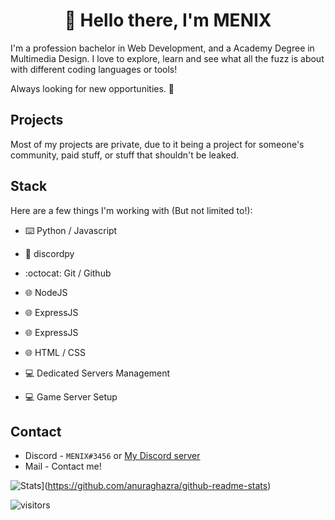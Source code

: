 <h1 align="center">👋 Hello there, I'm MENIX</h1>

I'm a profession bachelor in Web Development, and a Academy Degree in Multimedia Design.
I love to explore, learn and see what all the fuzz is about with different coding languages or tools!

Always looking for new opportunities. 👀

## Projects

Most of my projects are private, due to it being a project for someone's community, paid stuff, or stuff that shouldn't be leaked.


## Stack

Here are a few things I'm working with (But not limited to!):

- ⌨️ Python / Javascript

- 🐍 discordpy
- :octocat: Git / Github
- 🌐 NodeJS
- 🌐 ExpressJS
- 🌐 ExpressJS
- 🌐 HTML / CSS
- 💻 Dedicated Servers Management
- 💻 Game Server Setup

## Contact

- Discord - `MENIX#3456` or [My Discord server](https://discord.gg/R6puN8Z)
- Mail - Contact me!

![Stats](https://github-readme-stats.vercel.app/api?username=menix1337&count_private=true&theme=radical&show_icons=true&include_all_commits=true)](https://github.com/anuraghazra/github-readme-stats)

![visitors](https://visitor-badge.glitch.me/badge?page_id=menix1337/menix1337)
